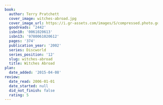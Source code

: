 ```yaml
---
book:
  author: Terry Pratchett
  cover_image: witches-abroad.jpg
  cover_image_url: https://i.gr-assets.com/images/S/compressed.photo.goodreads.com/books/1403326937l/2442._SX98_.jpg
  goodreads: '2442'
  isbn10: '0061020613'
  isbn13: '9780061020612'
  pages: '374'
  publication_year: '2002'
  series: Discworld
  series_position: '12'
  slug: witches-abroad
  title: Witches Abroad
plan:
  date_added: '2015-04-08'
review:
  date_read: 2006-01-01
  date_started: null
  did_not_finish: false
  rating: 5
---
```


